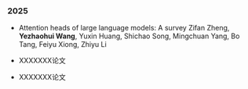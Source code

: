 ### **2025**  
- Attention heads of large language models: A survey
Zifan Zheng, **Yezhaohui Wang**, Yuxin Huang, Shichao Song, Mingchuan Yang, Bo Tang, Feiyu Xiong, Zhiyu Li

- XXXXXXX论文

- XXXXXXX论文

